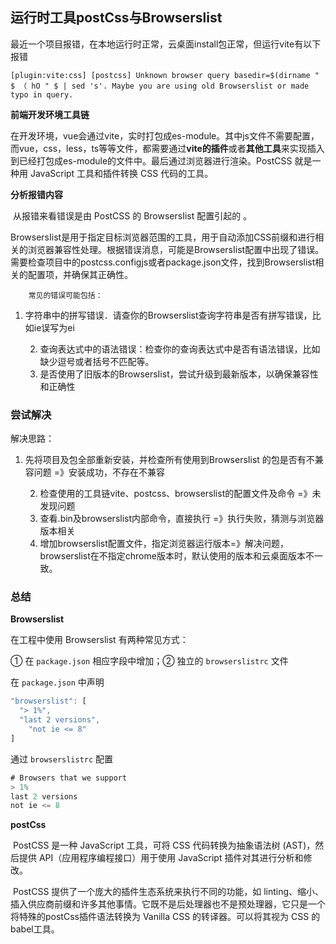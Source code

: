 ## 运行时工具postCss与Browserslist

​		最近一个项目报错，在本地运行时正常，云桌面install包正常，但运行vite有以下报错

```
[plugin:vite:css] [postcss] Unknown browser query basedir=$(dirname " $ （ hO " $ | sed 's'. Maybe you are using old Browserslist or made typo in query. 
```

<b>前端开发环境工具链</b>

​		在开发环境，vue会通过vite，实时打包成es-module。其中js文件不需要配置，而vue，css，less，ts等等文件，都需要通过<b>vite的插件</b>或者<b>其他工具</b>来实现插入到已经打包成es-module的文件中。最后通过浏览器进行渲染。PostCSS 就是一种用 JavaScript 工具和插件转换 CSS 代码的工具。

<b>分析报错内容</b>

​		从报错来看错误是由 PostCSS 的 BrowsersIist 配置引起的 。

​		BrowsersIist是用于指定目标浏览器范围的工具，用于自动添加CSS前缀和进行相关的浏览器兼容性处理。根据错误消息，可能是BrowsersIist配置中出现了错误。需要检查项目中的postcss.configjs或者package.json文件，找到Browserslist相关的配置项，并确保其正确性。

 		常见的错误可能包括：

1. 字符串中的拼写错误．请查你的Browserslist查询字符串是否有拼写错误，比如ie误写为ei

 	2. 查询表达式中的语法错误：检查你的查询表达式中是否有语法错误，比如缺少逗号或者括号不匹配等。
 	3. 是否使用了旧版本的BrowsersIist，尝试升级到最新版本，以确保兼容性和正确性

### 尝试解决

解决思路：

1. 先将项目及包全部重新安装，并检查所有使用到BrowsersIist 的包是否有不兼容问题  =》安装成功，不存在不兼容

 	2. 检查使用的工具链vite、postcss、browserslist的配置文件及命令 =》未发现问题
 	3. 查看.bin及browserslist内部命令，直接执行 =》执行失败，猜测与浏览器版本相关
 	4. 增加browserslist配置文件，指定浏览器运行版本=》解决问题，browserslist在不指定chrome版本时，默认使用的版本和云桌面版本不一致。

### 总结

<b>Browserslist</b>

在工程中使用 Browserslist 有两种常见方式：

① 在 `package.json` 相应字段中增加；② 独立的 `browserslistrc` 文件

在 `package.json` 中声明

```javascript
"browserslist": [
  "> 1%",
  "last 2 versions",
	"not ie <= 8"
]
```

通过 `browserslistrc` 配置

```javascript
# Browsers that we support
> 1%
last 2 versions
not ie <= 8
```

<b>postCss</b>

​		PostCSS 是一种 JavaScript 工具，可将 CSS 代码转换为抽象语法树 (AST)，然后提供 API（应用程序编程接口）用于使用 JavaScript 插件对其进行分析和修改。

​		PostCSS 提供了一个庞大的插件生态系统来执行不同的功能，如 linting、缩小、插入供应商前缀和许多其他事情。它既不是后处理器也不是预处理器，它只是一个将特殊的postCss插件语法转换为 Vanilla CSS 的转译器。可以将其视为 CSS 的babel工具。



